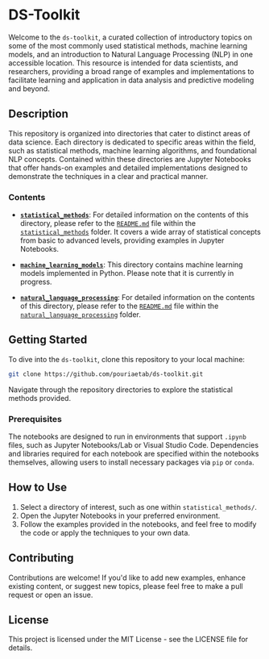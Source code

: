 # DS-Toolkit

Welcome to the `ds-toolkit`, a curated collection of introductory topics on some of the most commonly used statistical methods, machine learning models, and an introduction to Natural Language Processing (NLP) in one accessible location. This resource is intended for data scientists, and researchers, providing a broad range of examples and implementations to facilitate learning and application in data analysis and predictive modeling and beyond.

## Description

This repository is organized into directories that cater to distinct areas of data science. Each directory is dedicated to specific areas within the field, such as statistical methods, machine learning algorithms, and foundational NLP concepts. Contained within these directories are Jupyter Notebooks that offer hands-on examples and detailed implementations designed to demonstrate the techniques in a clear and practical manner.

### Contents

- [**`statistical_methods`**](./statistical_methods/): For detailed information on the contents of this directory, please refer to the [`README.md`](./statistical_methods/README.md) file within the [`statistical_methods`](./statistical_methods/) folder. It covers a wide array of statistical concepts from basic to advanced levels, providing examples in Jupyter Notebooks.

- [**`machine_learning_models`**](./machine_learning_models/): This directory contains machine learning models implemented in Python. Please note that it is currently in progress.

- [**`natural_language_processing`**](./natural_language_processing/): For detailed information on the contents of this directory, please refer to the [`README.md`](./natural_language_processing/README.md) file within the [`natural_language_processing`](./natural_language_processing/) folder.


## Getting Started

To dive into the `ds-toolkit`, clone this repository to your local machine:

```bash
git clone https://github.com/pouriaetab/ds-toolkit.git
```

Navigate through the repository directories to explore the statistical methods provided.

### Prerequisites

The notebooks are designed to run in environments that support `.ipynb` files, such as Jupyter Notebooks/Lab or Visual Studio Code. Dependencies and libraries required for each notebook are specified within the notebooks themselves, allowing users to install necessary packages via `pip` or `conda`.

## How to Use

1. Select a directory of interest, such as one within `statistical_methods/`.
2. Open the Jupyter Notebooks in your preferred environment.
3. Follow the examples provided in the notebooks, and feel free to modify the code or apply the techniques to your own data.

## Contributing

Contributions are welcome! If you'd like to add new examples, enhance existing content, or suggest new topics, please feel free to make a pull request or open an issue.

## License

This project is licensed under the MIT License - see the LICENSE file for details.
